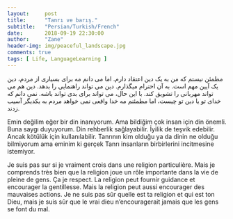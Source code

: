 ```yaml
---
layout:     post
title:      "Tanrı ve barış."
subtitle:   "Persian/Turkish/French"
date:       2018-09-19 22:30:00
author:     "Zane"
header-img: img/peaceful_landscape.jpg
comments: true
tags: [ Life, LanguageLearning ]
---
```


 مطمئن نیستم که من به یک دین اعتقاد دارم. اما می دانم مه برای بسیاری از مردم، دین یک آیین مهم است. به آن احترام میگذارم. دین می تواند راهنمایی را بدهد. دین هم می‌ تواند مهربانی را تشویق کند. با این حال، می‌ تواند برای بدی تواند باشه. نمی دانم که خدای تو یا دین تو چیست، اما مطمئنم مه خدا واقعی نمی خواهد مردم به یکدیگر آسیب زدند.

 Emin değilim eğer bir din inanıyorum. Ama bildiğim çok insan için din önemli. Buna saygı duyuyorum. Din rehberlik sağlayabilir. İyilik de teşvik edebilir. Ancak kötülük için kullanılabilir. Tanrının kim olduğu ya da dinin ne olduğu bilmiyorum ama eminim ki gerçek Tanrı insanların birbirlerini incitmesine istemiyor.

 Je suis pas sur si je vraiment crois dans une religion particulière. Mais je comprends très bien que la religion joue un rôle importante dans la vie de pleine de gens. Ça je respect. La religion peut fournir guidance et encourager la gentillesse. Mais la religion peut aussi encourager des mauvaises actions. Je ne suis pas sûr quelle est ta religion et qui est ton Dieu, mais je suis sûr que le vrai dieu n’encouragerait jamais que les gens se font du mal.
